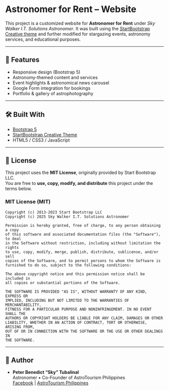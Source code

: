 # Astronomer for Rent – Website

This project is a customized website for **Astronomer for Rent** under *Sky Walker I.T. Solutions Astronomer*.
It was built using the [StartBootstrap Creative theme](https://startbootstrap.com/theme/creative) and further modified for stargazing events, astronomy services, and educational purposes.

---

## 🚀 Features
- Responsive design (Bootstrap 5)  
- Astronomy-themed content and services  
- Event highlights & astronomical news carousel  
- Google Form integration for bookings  
- Portfolio & gallery of astrophotography  

---

## 🛠️ Built With
- [Bootstrap 5](https://getbootstrap.com/)  
- [StartBootstrap Creative Theme](https://startbootstrap.com/theme/creative)  
- HTML5 / CSS3 / JavaScript  

---

## 📄 License

This project uses the **MIT License**, originally provided by Start Bootstrap LLC.  
You are free to **use, copy, modify, and distribute** this project under the terms below.  

### MIT License (MIT)

```
Copyright (c) 2013-2023 Start Bootstrap LLC
Copyright (c) 2025 Sky Walker I.T. Solutions Astronomer

Permission is hereby granted, free of charge, to any person obtaining a copy
of this software and associated documentation files (the "Software"), to deal
in the Software without restriction, including without limitation the rights
to use, copy, modify, merge, publish, distribute, sublicense, and/or sell
copies of the Software, and to permit persons to whom the Software is
furnished to do so, subject to the following conditions:

The above copyright notice and this permission notice shall be included in
all copies or substantial portions of the Software.

THE SOFTWARE IS PROVIDED "AS IS", WITHOUT WARRANTY OF ANY KIND, EXPRESS OR
IMPLIED, INCLUDING BUT NOT LIMITED TO THE WARRANTIES OF MERCHANTABILITY,
FITNESS FOR A PARTICULAR PURPOSE AND NONINFRINGEMENT. IN NO EVENT SHALL THE
AUTHORS OR COPYRIGHT HOLDERS BE LIABLE FOR ANY CLAIM, DAMAGES OR OTHER
LIABILITY, WHETHER IN AN ACTION OF CONTRACT, TORT OR OTHERWISE, ARISING FROM,
OUT OF OR IN CONNECTION WITH THE SOFTWARE OR THE USE OR OTHER DEALINGS IN
THE SOFTWARE.
```

---

## 👤 Author
- **Peter Benedict “Sky” Tubalinal**  
  Astronomer • Co-Founder of AstroTourism Philippines  
  [Facebook](https://facebook.com/) | [AstroTourism Philippines](https://www.facebook.com/AstroTourismPhilippines)  

